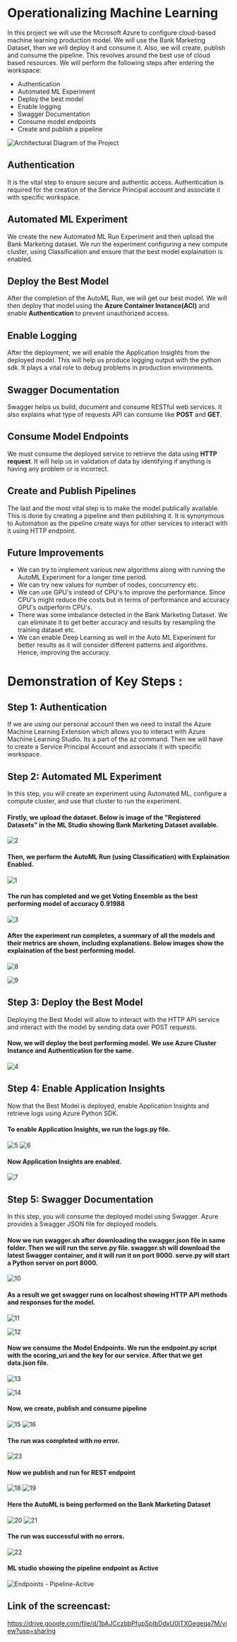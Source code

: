 # Operationalizing Machine Learning

In this project we will use the Microsoft Azure to configure cloud-based machine learning production model. We will use the Bank Marketing Dataset, then we will deploy it and consume it. Also, we will create, publish and consume the pipeline. This revolves around the best use of cloud based resources. We will perform the following steps after entering the workspace:
* Authentication
* Automated ML Experiment
* Deploy the best model
* Enable logging
* Swagger Documentation
* Consume model endpoints
* Create and publish a pipeline

![Architectural Diagram of the Project](https://user-images.githubusercontent.com/61888364/102027946-7d9d8f80-3dcd-11eb-9907-f68c64b5899a.png)

## Authentication
It is the vital step to ensure secure and authentic access. Authentication is required for the creation of the Service Principal account and associate it with specific workspace.

## Automated ML Experiment
We create the new Automated ML Run Experiment and then upload the Bank Marketing dataset. We run the experiment configuring a new compute cluster, using Classification and ensure that the best model explaination is enabled.

## Deploy the Best Model
After the completion of the AutoML Run, we will get our best model. We will then deploy that model using the **Azure Container Instance(ACI)** and enable **Authentication** to prevent unauthorized access.

## Enable Logging
After the deployment, we will enable the Application Insights from the deployed model. This will help us produce logging output with the python sdk. It plays a vital role to debug problems in production environments.

## Swagger Documentation
Swagger helps us build, document and consume RESTful web services. It also explains what type of requests API can consume like **POST** and **GET**.

## Consume Model Endpoints
We must consume the deployed service to retrieve the data using **HTTP request**. It will help us in validation of data by identifying if anything is having any problem or is incorrect.

## Create and Publish Pipelines
The last and the most vital step is to make the model publically available. This is done by creating a pipeline and then publishing it. It is synonymous to Automation as the pipeline create ways for other services to interact with it using HTTP endpoint.

## Future Improvements
* We can try to implement various new algorithms along with running the AutoML Experiment for a longer time period. 
* We can try new values for number of nodes, concurrency etc. 
* We can use GPU's instead of CPU's to improve the performance. Since CPU's might reduce the costs but in terms of performance and accuracy GPU's outperform CPU's.
* There was some imbalance detected in the Bank Marketing Dataset. We can eliminate it to get better accuracy and results by resampling the training dataset etc.
* We can enable Deep Learning as well in the Auto ML Experiment for better results as it will consider different patterns and algorithms. Hence, improving the accuracy.

# Demonstration of Key Steps :
## Step 1: Authentication
If we are using our personal account then we need to install the Azure Machine Learning Extension which allows you to interact with Azure Machine Learning Studio. Its a part of the az command. Then we will have to create a Service Principal Account and associate it with specific workspace.

## Step 2: Automated ML Experiment
In this step, you will create an experiment using Automated ML, configure a compute cluster, and use that cluster to run the experiment.

#### Firstly, we upload the dataset. Below is image of the "Registered Datasets" in the ML Studio showing Bank Marketing Dataset available.

![2](https://user-images.githubusercontent.com/61888364/102204326-bd5c9800-3eef-11eb-847d-afc541507e8c.png)
#### Then, we perform the AutoML Run (using Classification) with Explaination Enabled.

![1](https://user-images.githubusercontent.com/61888364/102203716-ef212f00-3eee-11eb-96ba-d102441f6437.png)
#### The run has completed and we get Voting Ensemble as the best performing model of accuracy 0.91988 

![3](https://user-images.githubusercontent.com/61888364/102204429-dfeeb100-3eef-11eb-8dc0-7b0baee1ec56.png)
#### After the experiment run completes, a summary of all the models and their metrics are shown, including explanations. Below images show the explaination of the best performing model.

![8](https://user-images.githubusercontent.com/61888364/102205498-46280380-3ef1-11eb-8e93-a6d0e75f4402.png)

![9](https://user-images.githubusercontent.com/61888364/102205527-4fb16b80-3ef1-11eb-81da-9041fde4e72a.png)

## Step 3: Deploy the Best Model
Deploying the Best Model will allow to interact with the HTTP API service and interact with the model by sending data over POST requests.

#### Now, we will deploy the best performing model. We use Azure Cluster Instance and Authentication for the same. 

![4](https://user-images.githubusercontent.com/61888364/102205121-bd10cc80-3ef0-11eb-8590-cdf41b9f1442.png)
 
## Step 4: Enable Application Insights
Now that the Best Model is deployed, enable Application Insights and retrieve logs using Azure Python SDK.

#### To enable Application Insights, we run the logs.py file.
 
![5](https://user-images.githubusercontent.com/61888364/102205274-fcd7b400-3ef0-11eb-863b-bb56bd50a966.png)
![6](https://user-images.githubusercontent.com/61888364/102205312-08c37600-3ef1-11eb-96c3-70dafc98559d.png)

#### Now Application Insights are enabled.

![7](https://user-images.githubusercontent.com/61888364/102205414-2b558f00-3ef1-11eb-9c8a-d04a601b1286.png)

## Step 5: Swagger Documentation
In this step, you will consume the deployed model using Swagger. Azure provides a Swagger JSON file for deployed models.

#### Now we run swagger.sh after downloading the swagger.json file in same folder. Then we will run the serve.py file. swagger.sh will download the latest Swagger container, and it will run it on port 9000. serve.py will start a Python server on port 8000.

![10](https://user-images.githubusercontent.com/61888364/102205643-7a032900-3ef1-11eb-994d-9f500b947700.png)

#### As a result we get swagger runs on localhost showing HTTP API methods and responses for the model.

![11](https://user-images.githubusercontent.com/61888364/102206395-889e1000-3ef2-11eb-9182-2d886acfcf59.png)

![12](https://user-images.githubusercontent.com/61888364/102206405-8b006a00-3ef2-11eb-9a58-503ea9f0ef6e.png)

#### Now we consume the Model Endpoints. We run the endpoint.py script with the scoring_uri and the key for our service. After that we get data.json file.

![13](https://user-images.githubusercontent.com/61888364/102206502-bf742600-3ef2-11eb-94b8-1b205bb9ff58.png)

![14](https://user-images.githubusercontent.com/61888364/102206663-fd714a00-3ef2-11eb-87f1-d401e5f487db.png)

#### Now, we create, publish and consume pipeline

![15](https://user-images.githubusercontent.com/61888364/102207309-ea12ae80-3ef3-11eb-9730-ffd1a9639970.png)
![16](https://user-images.githubusercontent.com/61888364/102207313-ec750880-3ef3-11eb-80e4-9bf853678c42.png)

#### The run was completed with no error.

![23](https://user-images.githubusercontent.com/61888364/102207358-fc8ce800-3ef3-11eb-8e1a-118c08947766.png)

#### Now we publish and run for REST endpoint

![18](https://user-images.githubusercontent.com/61888364/102207326-f139bc80-3ef3-11eb-95b4-8a391429cd75.png)
![19](https://user-images.githubusercontent.com/61888364/102207327-f1d25300-3ef3-11eb-8a03-360a674cad02.png)

#### Here the AutoML is being performed on the Bank Marketing Dataset

![20](https://user-images.githubusercontent.com/61888364/102207343-f72f9d80-3ef3-11eb-81e2-ebc15bc6205a.png)
![21](https://user-images.githubusercontent.com/61888364/102207350-f8f96100-3ef3-11eb-8b41-9a2f680b213e.png)

#### The run was successful with no errors.

![22](https://user-images.githubusercontent.com/61888364/102207354-fac32480-3ef3-11eb-8c49-4520f8d16fb0.png)

#### ML studio showing the pipeline endpoint as Active

![Endpoints - Pipeline-Acitve](https://user-images.githubusercontent.com/61888364/102290587-57abf280-3f67-11eb-9f91-feadd4b9f763.png)

## Link of the screencast:

https://drive.google.com/file/d/1bAJCczbbPfupSpIbDdxU0ITXGegeqa7M/view?usp=sharing 
